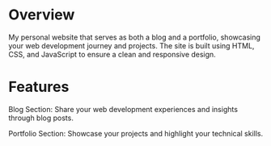 # Overview

My personal website that serves as both a blog and a portfolio, showcasing your web development journey and projects. The site is built using HTML, CSS, and JavaScript to ensure a clean and responsive design.

# Features
Blog Section: Share your web development experiences and insights through blog posts.

Portfolio Section: Showcase your projects and highlight your technical skills.
